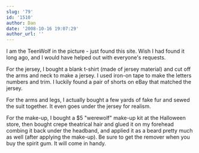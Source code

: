 ```yaml
---
slug: '79'
id: '1510'
author: Dan
date: '2008-10-16 19:07:29'
author_url: ''
---
```

I am the TeenWolf in the picture - just found this site.  Wish I had found it long ago, and I would have helped out with everyone's requests.

For the jersey, I bought a blank t-shirt (made of jersey material) and cut off the arms and neck to make a jersey.  I used iron-on tape to make the letters numbers and trim.  I luckily found a pair of shorts on eBay that matched the jersey.  

For the arms and legs, I actually bought a few yards of fake fur and sewed the suit together.  It even goes under the jersey for realism.

For the make-up, I bought a $5 "werewolf" make-up kit at the Halloween store, then bought crepe theatrical hair and glued it on my forehead combing it back under the headband, and applied it as a beard pretty much as well (after applying the make-up).  Be sure to get the remover when you buy the spirit gum.  It will come in handy.
